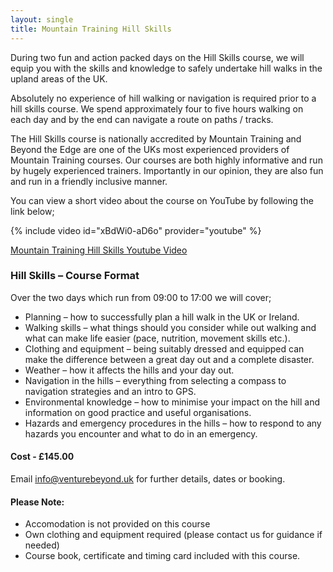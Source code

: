 ```yaml
---
layout: single
title: Mountain Training Hill Skills
---
```


During two fun and action packed days on the Hill Skills course, we will equip you with the skills and knowledge to safely undertake hill walks in the upland areas of the UK.

Absolutely no experience of hill walking or navigation is required prior to a hill skills course. We spend approximately four to five hours walking on each day and by the end can navigate a route on paths / tracks.

The Hill Skills course is nationally accredited by Mountain Training and Beyond the Edge are one of the UKs most experienced providers of Mountain Training courses. Our courses are both highly informative and run by hugely experienced trainers. Importantly in our opinion, they are also fun and run in a friendly inclusive manner.

You can view a short video about the course on YouTube by following the link below;

{% include video id="xBdWi0-aD6o" provider="youtube" %}

[Mountain Training Hill Skills Youtube Video](https://www.youtube.com/watch?v=xBdWi0-aD6o)

### Hill Skills – Course Format
Over the two days which run from 09:00 to 17:00 we will cover;

- Planning – how to successfully plan a hill walk in the UK or Ireland.
- Walking skills – what things should you consider while out walking and what can make life easier (pace, nutrition, movement skills etc.).
- Clothing and equipment – being suitably dressed and equipped can make the difference between a great day out and a complete disaster.
- Weather – how it affects the hills and your day out.
- Navigation in the hills – everything from selecting a compass to navigation strategies and an intro to GPS.
- Environmental knowledge – how to minimise your impact on the hill and information on good practice and useful organisations.
- Hazards and emergency procedures in the hills – how to respond to any hazards you encounter and what to do in an emergency.


#### Cost - £145.00

Email [info@venturebeyond.uk](mailto:info@venturebeyond.uk) for further details, dates or booking.

#### Please Note:
- Accomodation is not provided on this course
- Own clothing and equipment required (please contact us for guidance if needed)
- Course book, certificate and timing card included with this course.